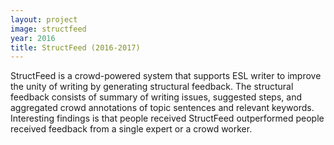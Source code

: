 ```yaml
---
layout: project
image: structfeed
year: 2016
title: StructFeed (2016-2017)
---
```


StructFeed is a crowd-powered system that supports ESL writer to improve the unity of writing by generating structural feedback. The structural feedback consists of summary of writing issues, suggested steps, and aggregated crowd annotations of topic sentences and relevant keywords. Interesting findings is that people received StructFeed outperformed people received feedback from a single expert or a crowd worker.